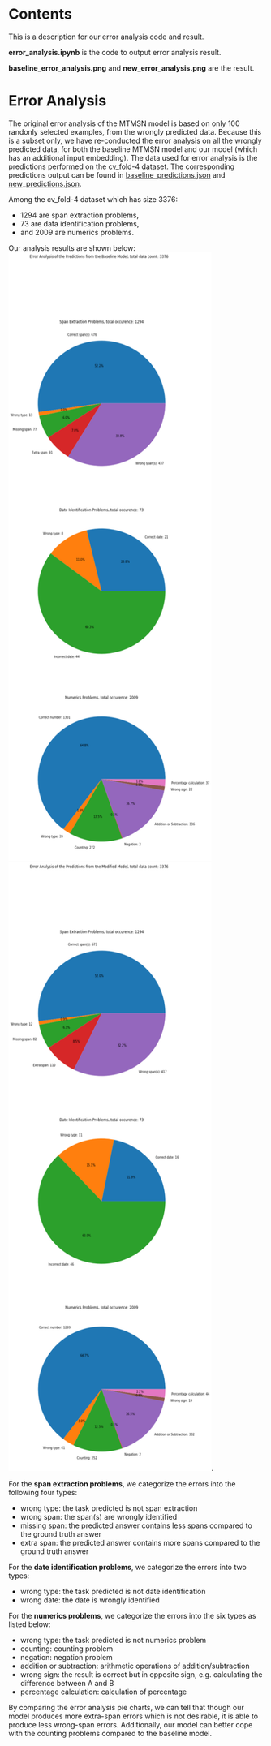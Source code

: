 # Contents

This is a description for our error analysis code and result.

**error_analysis.ipynb** is the code to output error analysis result.

**baseline_error_analysis.png** and **new_error_analysis.png** are the result.


# Error Analysis 

The original error analysis of the MTMSN model is based on only 100 randonly selected examples, from the wrongly predicted data. Because this is a subset only, we have re-conducted the error analysis on all the wrongly predicted data, for both the baseline MTMSN model and our model (which has an additional input embedding). The data used for error analysis is the predictions performed on the [cv_fold-4](dropdata/cv_fold-4.json) dataset. The corresponding predictions output can be found in [baseline_predictions.json](../baseline_predictions.json) and [new_predictions.json](../new_predictions.json). 

Among the cv_fold-4 dataset which has size 3376: 
- 1294 are span extraction problems, 
- 73 are data identification problems, 
- and 2009 are numerics problems. <br>

Our analysis results are shown below: 
<img src="https://github.com/valance/DROP-GroupFantasy/blob/main/error_analysis/baseline_error_analysis.png" width=400 height=1200/> <img src="https://github.com/valance/DROP-GroupFantasy/blob/main/error_analysis/new_error_analysis.png" width=400 height=1200/>. 


For the **span extraction problems**, we categorize the errors into the following four types:
- wrong type: the task predicted is not span extraction
- wrong span: the span(s) are wrongly identified
- missing span: the predicted answer contains less spans compared to the ground truth answer
- extra span: the predicted answer contains more spans compared to the ground truth answer

For the **date identification problems**, we categorize the errors into two types:
- wrong type: the task predicted is not date identification
- wrong date: the date is wrongly identified

For the **numerics problems**, we categorize the errors into the six types as listed below:
- wrong type: the task predicted is not numerics problem
- counting: counting problem
- negation: negation problem
- addition or subtraction: arithmetic operations of addition/subtraction
- wrong sign: the result is correct but in opposite sign, e.g. calculating the difference between A and B
- percentage calculation: calculation of percentage 

By comparing the error analysis pie charts, we can tell that though our model produces more extra-span errors which is not desirable, it is able to produce less wrong-span errors. Additionally, our model can better cope with the counting problems compared to the baseline model. 

